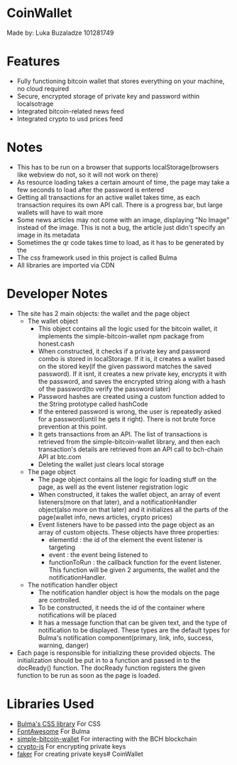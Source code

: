 # CoinWallet

Made by: Luka Buzaladze 101281749

# Features

- Fully functioning bitcoin wallet that stores everything on your machine, no cloud required
- Secure, encrypted storage of private key and password within localsotrage
- Integrated bitcoin-related news feed
- Integrated crypto to usd prices feed

# Notes

- This has to be run on a browser that supports localStorage(browsers like webview do not, so it will not work on there)
- As resource loading takes a certain amount of time, the page may take a few seconds to load after the password is entered
- Getting all transactions for an active wallet takes time, as each transaction requires its own API call. There is a progress bar, but large wallets will have to wait more
- Some news articles may not come with an image, displaying "No Image" instead of the image. This is not a bug, the article just didn't specify an image in its metadata
- Sometimes the qr code takes time to load, as it has to be generated by the
- The css framework used in this project is called Bulma
- All libraries are imported via CDN

# Developer Notes

- The site has 2 main objects: the wallet and the page object
  - The wallet object
    - This object contains all the logic used for the bitcoin wallet, it implements the simple-bitcoin-wallet npm package from honest.cash
    - When constructed, it checks if a private key and password combo is stored in localStorage. If it is, it creates a wallet based on the stored key(if the given password matches the saved password). If it isnt, it creates a new private key, encrypts it with the password, and saves the encrypted string along with a hash of the password(to verify the password later)
    - Password hashes are created using a custom function added to the String prototype called hashCode
    - If the entered password is wrong, the user is repeatedly asked for a password(until he gets it right). There is not brute force prevention at this point.
    - It gets transactions from an API. The list of transactions is retrieved from the simple-bitcoin-wallet library, and then each transaction's details are retrieved from an API call to bch-chain API at btc.com
    - Deleting the wallet just clears local storage
  - The page object
    - The page object contains all the logic for loading stuff on the page, as well as the event listener registration logic
    - When constructed, it takes the wallet object, an array of event listeners(more on that later), and a notificationHandler object(also more on that later) and it initializes all the parts of the page(wallet info, news articles, crypto prices)
    - Event listeners have to be passed into the page object as an array of custom objects. These objects have three properties:
      - elementId : the id of the element the event listener is targeting
      - event : the event being listened to
      - functionToRun : the callback function for the event listener. This function will be given 2 arguments, the wallet and the notificationHandler.
  - The notification handler object
    - The notification handler object is how the modals on the page are controlled.
    - To be constructed, it needs the id of the container where notifications will be placed
    - It has a message function that can be given text, and the type of notification to be displayed. These types are the default types for Bulma's notification component(primary, link, info, success, warning, danger)
- Each page is responsible for initializing these provided objects. The initialization should be put in to a function and passed in to the docReady() function. The docReady function registers the given function to be run as soon as the page is loaded.

# Libraries Used

- [Bulma's CSS library](https://github.com/jgthms/bulma) For CSS
- [FontAwesome](https://github.com/FortAwesome/Font-Awesome) For Bulma
- [simple-bitcoin-wallet](https://www.npmjs.com/package/simple-bitcoin-wallet) For interacting with the BCH blockchain
- [crypto-js](https://www.npmjs.com/package/crypto-js) For encrypting private keys
- [faker](https://www.npmjs.com/package/faker) For creating private keys# CoinWallet
